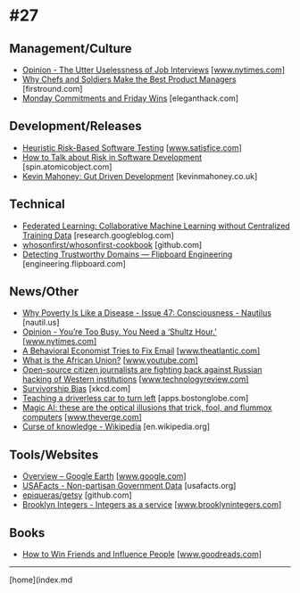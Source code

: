 # #27

 ## Management/Culture
* [Opinion - The Utter Uselessness of Job Interviews](https://www.nytimes.com/2017/04/08/opinion/sunday/the-utter-uselessness-of-job-interviews.html) [www.nytimes.com]
* [Why Chefs and Soldiers Make the Best Product Managers](http://firstround.com/review/why-soldiers-and-chefs-make-the-best-product-managers/) [firstround.com]
* [Monday Commitments and Friday Wins](http://eleganthack.com/monday-commitments-and-friday-wins/) [eleganthack.com]

 ## Development/Releases
* [Heuristic Risk-Based Software Testing](http://www.satisfice.com/articles/hrbt.pdf) [www.satisfice.com]
* [How to Talk about Risk in Software Development](https://spin.atomicobject.com/2017/04/18/risk-in-software-development/) [spin.atomicobject.com]
* [Kevin Mahoney: Gut Driven Development](http://kevinmahoney.co.uk/articles/gut-driven-development/) [kevinmahoney.co.uk]

 ## Technical
* [Federated Learning: Collaborative Machine Learning without Centralized Training Data](https://research.googleblog.com/2017/04/federated-learning-collaborative.html?m=1) [research.googleblog.com]
* [whosonfirst/whosonfirst-cookbook](https://github.com/whosonfirst/whosonfirst-cookbook/blob/master/definition/wof:id_lifecycle.md) [github.com]
* [Detecting Trustworthy Domains — Flipboard Engineering](http://engineering.flipboard.com//2017/04/domainranking) [engineering.flipboard.com]

 ## News/Other
* [Why Poverty Is Like a Disease - Issue 47: Consciousness - Nautilus](http://nautil.us/issue/47/consciousness/why-poverty-is-like-a-disease) [nautil.us]
* [Opinion - You’re Too Busy. You Need a ‘Shultz Hour.’](https://www.nytimes.com/2017/04/18/opinion/youre-too-busy-you-need-a-shultz-hour.html) [www.nytimes.com]
* [A Behavioral Economist Tries to Fix Email](https://www.theatlantic.com/business/archive/2017/03/economist-email-less-painful/518934/) [www.theatlantic.com]
* [What is the African Union?](https://www.youtube.com/watch?v=yTqusIyXrWA) [www.youtube.com]
* [Open-source citizen journalists are fighting back against Russian hacking of Western institutions](https://www.technologyreview.com/s/604084/russian-disinformation-technology/) [www.technologyreview.com]
* [Survivorship Bias](https://xkcd.com/1827/) [xkcd.com]
* [Teaching a driverless car to turn left](http://apps.bostonglobe.com/business/graphics/2017/04/driverless/series/teaching-a-driverless-car-to-turn-left/) [apps.bostonglobe.com]
* [Magic AI: these are the optical illusions that trick, fool, and flummox computers](http://www.theverge.com/2017/4/12/15271874/ai-adversarial-images-fooling-attacks-artificial-intelligence) [www.theverge.com]
* [Curse of knowledge - Wikipedia](https://en.wikipedia.org/wiki/Curse_of_knowledge) [en.wikipedia.org]

 ## Tools/Websites
* [Overview – Google Earth](https://www.google.com/earth/) [www.google.com]
* [USAFacts - Non-partisan Government Data](http://usafacts.org/) [usafacts.org]
* [epiqueras/getsy](https://github.com/epiqueras/getsy) [github.com]
* [Brooklyn Integers - Integers as a service](http://www.brooklynintegers.com/) [www.brooklynintegers.com]

 ## Books
* [How to Win Friends and Influence People](https://www.goodreads.com/book/show/4865.How_to_Win_Friends_and_Influence_People) [www.goodreads.com]
___
[home](index.md
